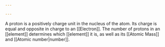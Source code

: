 ```yaml
---

---
```

A proton is a positively charge unit in the nucleus of the atom. Its charge is equal and opposite in charge to an [[Electron]]. The number of protons in an [[element]] determines which [[element]] it is, as well as its [[Atomic Mass]] and [[Atomic number|number]].